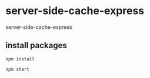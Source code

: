 # server-side-cache-express
server-side-cache-express

## install packages
`npm install`

`npm start`
